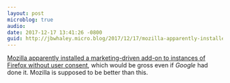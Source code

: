 ```yaml
---
layout: post
microblog: true
audio: 
date: 2017-12-17 13:41:26 -0800
guid: http://jbwhaley.micro.blog/2017/12/17/mozilla-apparently-installed.html
---
```

[Mozilla apparently installed a marketing-driven add-on to instances of Firefox without user consent](http://fortune.com/2017/12/17/firefox-mr-robot-looking-glass/), which would be gross even if *Google* had done it. Mozilla is supposed to be better than this.
